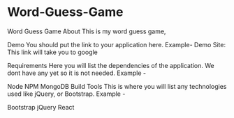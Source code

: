 # Word-Guess-Game
Word Guess Game
About
This is my word guess game, 

Demo
You should put the link to your application here. Example- Demo Site: This link will take you to google

Requirements
Here you will list the dependencies of the application. We dont have any yet so it is not needed. Example -

Node
NPM
MongoDB
Build Tools
This is where you will list any technologies used like jQuery, or Bootstrap. Example -

Bootstrap
jQuery
React
